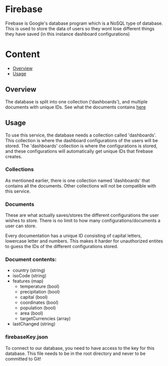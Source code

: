 # Firebase
Firebase is Google's database program which is a NoSQL type of database. This is used to store the data of users so they wont lose different things they have saved (in this instance dashboard configurations)

# Content
- [Overview](#overview)
- [Usage](#usage)

## Overview
The database is split into one collection ('dashboards'), and multiple documents with unique IDs. See what the documents contains [here](#document-contents)

## Usage
To use this service, the database needs a collection called 'dashboards'. This collection is where the dashboard configurations of the users will be stored. 
The 'dashboards' collection is where the configurations is stored, and these configurations will automatically get unique IDs that firebase creates.

### Collections
As mentioned earlier, there is one collection named 'dashboards' that contains all the documents. Other collections will not be compatible with this service.

### Documents
These are what actually saves/stores the different configurations the user wishes to store. There is no limit to how many configurations/documents a user can store.

Every documentation has a unique ID consisting of capital letters, lowercase letter and numbers. This makes it harder for unauthorized entites to guess the IDs of the different configurations stored.

### Document contents:
- country (string)
- isoCode (string)
- features (map)
    - temperature (bool)
    - precipitation (bool)
    - capital (bool)
    - coordinates (bool)
    - population (bool)
    - area (bool)
    - targetCurrencies (array)
- lastChanged (string)

### firebaseKey.json
To connect to our database, you need to have access to the key for this database. This file needs to be in the root directory and never to be committed to Git!
